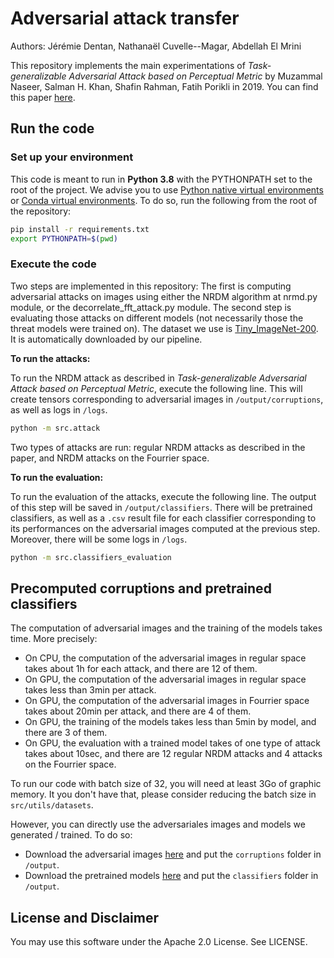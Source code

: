 # Adversarial attack transfer

Authors: Jérémie Dentan, Nathanaël Cuvelle--Magar, Abdellah El Mrini

This repository implements the main experimentations of *Task-generalizable Adversarial Attack based on Perceptual Metric* by Muzammal Naseer, Salman H. Khan, Shafin Rahman, Fatih Porikli in 2019. You can find this paper [here](https://arxiv.org/abs/1811.09020).

## Run the code

### Set up your environment

This code is meant to run in **Python 3.8** with the PYTHONPATH set to the root of the project. We advise you to use [Python native virtual environments](https://docs.python.org/3/library/venv.html) or [Conda virtual environments](https://conda.io/projects/conda/en/latest/user-guide/tasks/manage-environments.html). To do so, run the following from the root of the repository:

```bash
pip install -r requirements.txt
export PYTHONPATH=$(pwd)
```

### Execute the code

Two steps are implemented in this repository: The first is computing adversarial attacks on images using either the NRDM algorithm at nrmd.py module, or the decorrelate_fft_attack.py module. The second step is evaluating those attacks on different models (not necessarily those the threat models were trained on). The dataset we use is [Tiny_ImageNet-200](https://paperswithcode.com/dataset/tiny-imagenet). It is automatically downloaded by our pipeline.

**To run the attacks:**

To run the NRDM attack as described in *Task-generalizable Adversarial Attack based on Perceptual Metric*, execute the following line. This will create tensors corresponding to adversarial images in `/output/corruptions`, as well as logs in `/logs`.

```bash
python -m src.attack
```

Two types of attacks are run: regular NRDM attacks as described in the paper, and NRDM attacks on the Fourrier space.

**To run the evaluation:**

To run the evaluation of the attacks, execute the following line. The output of this step will be saved in `/output/classifiers`. There will be pretrained classifiers, as well as a `.csv` result file for each classifier corresponding to its performances on the adversarial images computed at the previous step. Moreover, there will be some logs in `/logs`.

```bash
python -m src.classifiers_evaluation
```

## Precomputed corruptions and pretrained classifiers

The computation of adversarial images and the training of the models takes time. More precisely:

* On CPU, the computation of the adversarial images in regular space takes about 1h for each attack, and there are 12 of them.
* On GPU, the computation of the adversarial images in regular space takes less than 3min per attack.
* On GPU, the computation of the adversarial images in Fourrier space takes about 20min per attack, and there are 4 of them.
* On GPU, the training of the models takes less than 5min by model, and there are 3 of them.
* On GPU, the evaluation with a trained model takes of one type of attack takes about 10sec, and there are 12 regular NRDM attacks and 4 attacks on the Fourrier space.

To run our code with batch size of 32, you will need at least 3Go of graphic memory. It you don't have that, please consider reducing the batch size in `src/utils/datasets`.

However, you can directly use the adversariales images and models we generated / trained. To do so:

* Download the adversarial images [here](https://www.icloud.com/iclouddrive/0d6AmPWWqsORnrb5iqlD7VGNQ#corruptions) and put the `corruptions` folder in `/output`.
* Download the pretrained models [here](https://www.icloud.com/iclouddrive/0d0I13FmCcx7oL9mOwQcf2B-w#classifiers) and put the `classifiers` folder in `/output`.

## License and Disclaimer

You may use this software under the Apache 2.0 License. See LICENSE.
